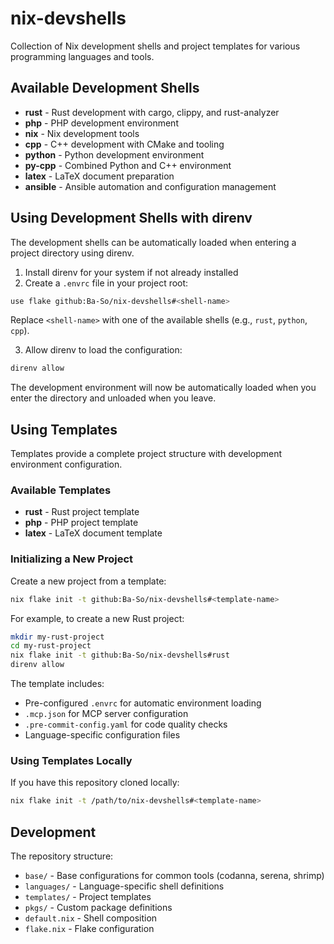 # nix-devshells

Collection of Nix development shells and project templates for various programming languages and tools.

## Available Development Shells

- **rust** - Rust development with cargo, clippy, and rust-analyzer
- **php** - PHP development environment
- **nix** - Nix development tools
- **cpp** - C++ development with CMake and tooling
- **python** - Python development environment
- **py-cpp** - Combined Python and C++ environment
- **latex** - LaTeX document preparation
- **ansible** - Ansible automation and configuration management

## Using Development Shells with direnv

The development shells can be automatically loaded when entering a project directory using direnv.

1. Install direnv for your system if not already installed
2. Create a `.envrc` file in your project root:

```bash
use flake github:Ba-So/nix-devshells#<shell-name>
```

Replace `<shell-name>` with one of the available shells (e.g., `rust`, `python`, `cpp`).

3. Allow direnv to load the configuration:

```bash
direnv allow
```

The development environment will now be automatically loaded when you enter the directory and unloaded when you leave.

## Using Templates

Templates provide a complete project structure with development environment configuration.

### Available Templates

- **rust** - Rust project template
- **php** - PHP project template
- **latex** - LaTeX document template

### Initializing a New Project

Create a new project from a template:

```bash
nix flake init -t github:Ba-So/nix-devshells#<template-name>
```

For example, to create a new Rust project:

```bash
mkdir my-rust-project
cd my-rust-project
nix flake init -t github:Ba-So/nix-devshells#rust
direnv allow
```

The template includes:

- Pre-configured `.envrc` for automatic environment loading
- `.mcp.json` for MCP server configuration
- `.pre-commit-config.yaml` for code quality checks
- Language-specific configuration files

### Using Templates Locally

If you have this repository cloned locally:

```bash
nix flake init -t /path/to/nix-devshells#<template-name>
```

## Development

The repository structure:

- `base/` - Base configurations for common tools (codanna, serena, shrimp)
- `languages/` - Language-specific shell definitions
- `templates/` - Project templates
- `pkgs/` - Custom package definitions
- `default.nix` - Shell composition
- `flake.nix` - Flake configuration
